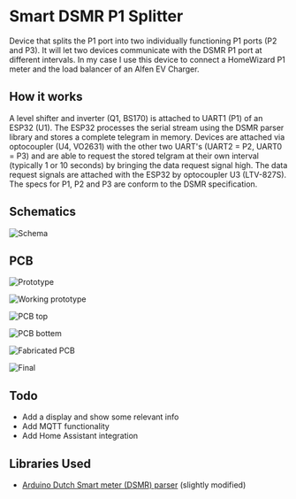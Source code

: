 # Smart DSMR P1 Splitter

Device that splits the P1 port into two individually functioning P1 ports (P2 and P3).
It will let two devices communicate with the DSMR P1 port at different intervals.
In my case I use this device to connect a HomeWizard P1 meter and the load balancer of an Alfen EV Charger.

## How it works
A level shifter and inverter (Q1, BS170) is attached to UART1 (P1) of an ESP32 (U1). The ESP32 processes the serial stream using the DSMR parser library and stores a complete telegram in memory.
Devices are attached via optocoupler (U4, VO2631) with the other two UART's (UART2 = P2, UART0 = P3) and are able to request the stored telgram at their own interval (typically 1 or 10 seconds) by bringing the data request signal high. The data request signals are attached with the ESP32 by optocoupler U3 (LTV-827S). The specs for P1, P2 and P3 are conform to the DSMR specification. 

## Schematics
![Schema](/media/Schematic_Smart_DSMR_Splitter_2022-12-27.png?raw=true "Schema")

## PCB
![Prototype](/media/prototype.jpg?raw=true "Prototype")

![Working prototype](/media/working-prototype.jpg?raw=true "Working prototype")

![PCB top](/media/PCB-top.png?raw=true "PCB top")

![PCB bottem](/media/PCB-bottom.png?raw=true "PCB bottom")

![Fabricated PCB](/media/PCB-fabricated.jpg?raw=true "Fabricated PCB")

![Final](/media/final.jpg?raw=true "Final product")

## Todo
+ Add a display and show some relevant info
+ Add MQTT functionality
+ Add Home Assistant integration

## Libraries Used

+ [Arduino Dutch Smart meter (DSMR) parser](https://github.com/matthijskooijman/arduino-dsmr) (slightly modified)

